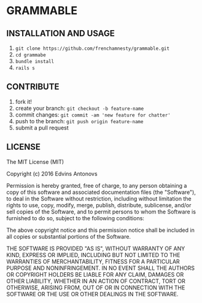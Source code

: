 # GRAMMABLE

## INSTALLATION AND USAGE

1. `git clone https://github.com/frenchamnesty/grammable.git`
2. `cd grammabe`
3. `bundle install`
4. `rails s`

## CONTRIBUTE

1. fork it!
2. create your branch: `git checkout -b feature-name`
3. commit changes: `git commit -am 'new feature for chatter'`
4. push to the branch: `git push origin feature-name`
5. submit a pull request

## LICENSE

The MIT License (MIT)

Copyright (c) 2016 Edvins Antonovs

Permission is hereby granted, free of charge, to any person obtaining a copy
of this software and associated documentation files (the "Software"), to deal
in the Software without restriction, including without limitation the rights
to use, copy, modify, merge, publish, distribute, sublicense, and/or sell
copies of the Software, and to permit persons to whom the Software is
furnished to do so, subject to the following conditions:

The above copyright notice and this permission notice shall be included in all
copies or substantial portions of the Software.

THE SOFTWARE IS PROVIDED "AS IS", WITHOUT WARRANTY OF ANY KIND, EXPRESS OR
IMPLIED, INCLUDING BUT NOT LIMITED TO THE WARRANTIES OF MERCHANTABILITY,
FITNESS FOR A PARTICULAR PURPOSE AND NONINFRINGEMENT. IN NO EVENT SHALL THE
AUTHORS OR COPYRIGHT HOLDERS BE LIABLE FOR ANY CLAIM, DAMAGES OR OTHER
LIABILITY, WHETHER IN AN ACTION OF CONTRACT, TORT OR OTHERWISE, ARISING FROM,
OUT OF OR IN CONNECTION WITH THE SOFTWARE OR THE USE OR OTHER DEALINGS IN THE
SOFTWARE.

